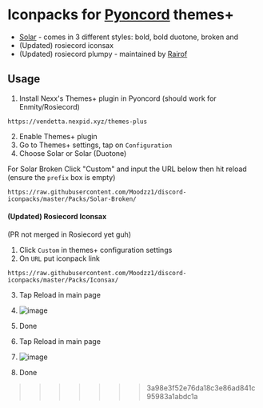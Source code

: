 # Iconpacks for [Pyoncord](https://github.com/pyoncord) themes+

- [Solar](https://www.figma.com/community/file/1166831539721848736) - comes in 3 different styles: bold, bold duotone, broken and
- (Updated) rosiecord iconsax
- (Updated) rosiecord plumpy - maintained by [Rairof](https://github.com/Rairof)

## Usage

1. Install Nexx's Themes+ plugin in Pyoncord (should work for Enmity/Rosiecord)
```
https://vendetta.nexpid.xyz/themes-plus
```
2. Enable Themes+ plugin
3. Go to Themes+ settings, tap on `Configuration`
4. Choose Solar or Solar (Duotone)

For Solar Broken Click "Custom" and input the URL below then hit reload (ensure the `prefix` box is empty)
```
https://raw.githubusercontent.com/Moodzz1/discord-iconpacks/master/Packs/Solar-Broken/
```

#### (Updated) Rosiecord Iconsax 
(PR not merged in Rosiecord yet guh)

1. Click `Custom` in themes+ configuration settings
2. On `URL` put iconpack link
```
https://raw.githubusercontent.com/Moodzz1/discord-iconpacks/master/Packs/Iconsax/
```
3. Tap Reload in main page
4. ![image](https://github.com/Moodzz1/discord-iconpacks/assets/88912716/2a8df743-39a2-4240-ac98-f4692c387ab2)
5. Done

3. Tap Reload in main page
4. ![image](https://github.com/Moodzz1/discord-iconpacks/assets/88912716/2a8df743-39a2-4240-ac98-f4692c387ab2)
5. Done
>>>>>>> 3a98e3f52e76da18c3e86ad841c95983a1abdc1a
